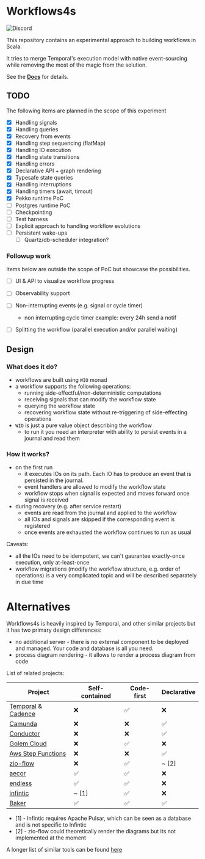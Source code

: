 # Workflows4s
![Discord](https://img.shields.io/discord/1240565362601230367?style=flat-square&logo=discord&link=https%3A%2F%2Fbit.ly%2Fbusiness4s-discord)

This repository contains an experimental approach to building workflows in Scala.

It tries to merge Temporal's execution model with native event-sourcing while removing the most of the magic from the
solution.

See the [**Docs**](https://business4s.github.io/workflows4s) for details.

## TODO

The following items are planned in the scope of this experiment

- [x] Handling signals
- [x] Handling queries
- [x] Recovery from events
- [x] Handling step sequencing (flatMap)
- [x] Handling IO execution
- [x] Handling state transitions
- [x] Handling errors
- [x] Declarative API + graph rendering
- [x] Typesafe state queries
- [x] Handling interruptions
- [x] Handling timers (await, timout)
- [x] Pekko runtime PoC
- [ ] Postgres runtime PoC
- [ ] Checkpointing
- [ ] Test harness
- [ ] Explicit approach to handling workflow evolutions
- [ ] Persistent wake-ups
  - [ ] Quartz/db-scheduler integration?

### Followup work

Items below are outside the scope of PoC but showcase the possibilities.

- [ ] UI & API to visualize workflow progress
- [ ] Observability support
- [ ] Non-interrupting events (e.g. signal or cycle timer)
  - non interrupting cycle timer example: every 24h send a notif
- [ ] Splitting the workflow (parallel execution and/or parallel waiting)


## Design

### What does it do?

* workflows are built using `WIO` monad
* a workflow supports the following operations:
    * running side-effectful/non-deterministic computations
    * receiving signals that can modify the workflow state
    * querying the workflow state
    * recovering workflow state without re-triggering of side-effecting operations
* `WIO` is just a pure value object describing the workflow
    * to run it you need an interpreter with ability to persist events in a journal and read them

### How it works?

* on the first run
    * it executes IOs on its path. Each IO has to produce an event that is persisted in the journal.
    * event handlers are allowed to modify the workflow state
    * workflow stops when signal is expected and moves forward once signal is received
* during recovery (e.g. after service restart)
    * events are read from the journal and applied to the workflow
    * all IOs and signals are skipped if the corresponding event is registered
    * once events are exhausted the workflow continues to run as usual

Caveats:

* all the IOs need to be idempotent, we can't gaurantee exactly-once execution, only at-least-once
* workflow migrations (modify the workflow structure, e.g. order of operations) is a very complicated topic and will be
  described separately in due time

# Alternatives

Workflows4s is heavily inspired by Temporal, and other similar projects but it has two primary design differences:

* no additional server - there is no external component to be deployed and managed. Your code and database is all you
  need.
* process diagram rendering - it allows to render a process diagram from code

List of related projects:

| Project                                                                       | Self-contained | Code-first | Declarative |
|-------------------------------------------------------------------------------|----------------|------------|-------------|
| [Temporal](https://temporal.io/) & [Cadence](https://github.com/uber/cadence) | ❌              | ✅          | ❌           |
| [Camunda](https://camunda.com/)                                               | ❌              | ❌          | ✅           |
| [Conductor](https://github.com/Netflix/conductor)                             | ❌              | ❌          | ✅           |
| [Golem Cloud](https://www.golem.cloud/)                                       | ❌              | ✅          | ❌           |
| [Aws Step Functions](https://aws.amazon.com/step-functions/)                  | ❌              | ❌          | ✅           |
| [zio-flow](https://github.com/zio/zio-flow)                                   | ❌              | ✅          | ~ [2]       |
| [aecor](https://github.com/notxcain/aecor)                                    | ✅              | ✅          | ❌           |
| [endless](https://github.com/endless4s/endless)                               | ✅              | ✅          | ❌           |
| [infintic](infinitic.io)                                                      | ~ [1]          | ✅          | ❌           |
| [Baker](https://ing-bank.github.io/baker/)                                    | ✅              | ✅          | ✅           |

* [1] - Infintic requires Apache Pulsar, which can be seen as a database and is not specific to Infintic
* [2] - zio-flow could theoretically render the diagrams but its not implemented at the moment

A longer list of similar tools can be found [here](https://meirwah.github.io/awesome-workflow-engines/)
